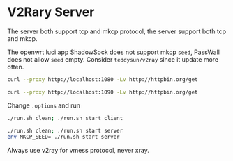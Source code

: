 # V2Rary Server

The server both support tcp and mkcp protocol, the server support both tcp and mkcp.

The openwrt luci app ShadowSock does not support mkcp `seed`, PassWall does not allow `seed` empty. Consider `teddysun/v2ray` since it update more often.

```bash
curl --proxy http://localhost:1080 -Lv http://httpbin.org/get

curl --proxy http://localhost:1090 -Lv http://httpbin.org/get
```

Change `.options` and run

```bash
./run.sh clean; ./run.sh start client

./run.sh clean; ./run.sh start server
env MKCP_SEED= ./run.sh start server
```

Always use v2ray for vmess protocol, never xray.
